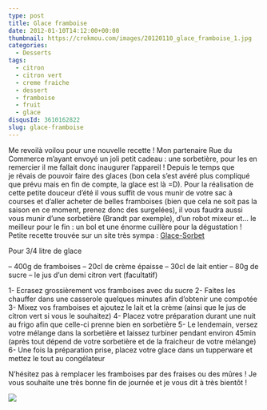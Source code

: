 ```yaml
---
type: post
title: Glace framboise
date: 2012-01-10T14:12:00+00:00
thumbnail: https://crokmou.com/images/20120110_glace_framboise_1.jpg
categories:
  - Desserts
tags:
  - citron
  - citron vert
  - creme fraiche
  - dessert
  - framboise
  - fruit
  - glace
disqusId: 3610162822
slug: glace-framboise
---
```


Me revoilà voilou pour une nouvelle recette ! Mon partenaire Rue du Commerce m’ayant envoyé un joli petit cadeau : une sorbetière, pour les en remercier il me fallait donc inaugurer l’appareil ! Depuis le temps que je rêvais de pouvoir faire des glaces (bon cela s’est avéré plus compliqué que prévu mais en fin de compte, la glace est là =D). Pour la réalisation de cette petite douceur d’été il vous suffit de vous munir de votre sac à courses et d’aller acheter de belles framboises (bien que cela ne soit pas la saison en ce moment, prenez donc des surgelées), il vous faudra aussi vous munir d’une sorbetière (Brandt par exemple), d’un robot mixeur et… le meilleur pour le fin : un bol et une énorme cuillère pour la dégustation ! Petite recette trouvée sur un site très sympa : [Glace-Sorbet](http://glace-sorbet.fr/glace-framboise/)

Pour 3/4 litre de glace

– 400g de framboises
– 20cl de crème épaisse
– 30cl de lait entier
– 80g de sucre
– le jus d’un demi citron vert (facultatif)

1- Ecrasez grossièrement vos framboises avec du sucre
2- Faites les chauffer dans une casserole quelques minutes afin d’obtenir une compotée
3- Mixez vos framboises et ajoutez le lait et la crème (ainsi que le jus de citron vert si vous le souhaitez)
4- Placez votre préparation durant une nuit au frigo afin que celle-ci prenne bien en sorbetière
5- Le lendemain, versez votre mélange dans la sorbetière et laissez turbiner pendant environ 45min (après tout dépend de votre sorbetière et de la fraicheur de votre mélange)
6- Une fois la préparation prise, placez votre glace dans un tupperware et mettez le tout au congélateur

N’hésitez pas à remplacer les framboises par des fraises ou des mûres ! Je vous souhaite une très bonne fin de journée et je vous dit à très bientôt !

[![](http://4.bp.blogspot.com/-2bLosyMFac4/TxhFg0sR2dI/AAAAAAAABec/Mzg1OnlXUmM/s1600/Signature+copie.jpg)](http://4.bp.blogspot.com/-2bLosyMFac4/TxhFg0sR2dI/AAAAAAAABec/Mzg1OnlXUmM/s1600/Signature+copie.jpg)